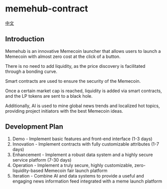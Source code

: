 # memehub-contract

[中文](/memehub-contract/README.zh.md)

## Introduction

Memehub is an innovative Memecoin launcher that allows users to launch a Memecoin with almost zero cost at the click of a button.

There is no need to add liquidity, as the price discovery is facilitated through a bonding curve.

Smart contracts are used to ensure the security of the Memecoin.

Once a certain market cap is reached, liquidity is added via smart contracts, and the LP tokens are sent to a black hole.

Additionally, AI is used to mine global news trends and localized hot topics, providing project initiators with the best Memecoin ideas.

## Development Plan

1. Demo - Implement basic features and front-end interface (1-3 days)
2. Innovation - Implement contracts with fully customizable attributes (1-7 days)
3. Enhancement - Implement a robust data system and a highly secure service platform (7-30 days)
4. Operation - Implement a truly secure, highly customizable, zero-liquidity-based Memecoin fair launch platform
5. Iteration - Combine AI and data systems to provide a useful and engaging news information feed integrated with a meme launch platform